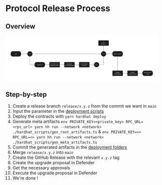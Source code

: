 # Protocol Release Process

## Overview

![ETH_Release_Process.jpg](assets/ETH_Release_Process.jpg)

## Step-by-step

1. Create a release branch `release/x.y.z` from the commit we want in `main`
2. Input the parameter in the [deployment scripts](deploy)
3. Deploy the contracts with `yarn hardhat deploy`
4. Generate meta artifacts `env PRIVATE_KEY=<private_key> RPC_URL=<rpc_url> yarn hh run --network <network> ./hardhat_scripts/gen_root_artifacts.ts` & `env PRIVATE_KEY=<> RPC_URL=<> yarn hh run --network <network> ./hardhat_scripts/gen_meta_artifacts.ts`
5. Commit the generated artifacts in the [deployment folders](deployments)
6. Merge `release/x.y.z` into `main`
7. Create the GitHub Release with the relevant `x.y.z` tag
8. Create the upgrade proposal in Defender
9. Get the necessary approvals
10. Execute the upgrade proposal in Defender
11. We're done !